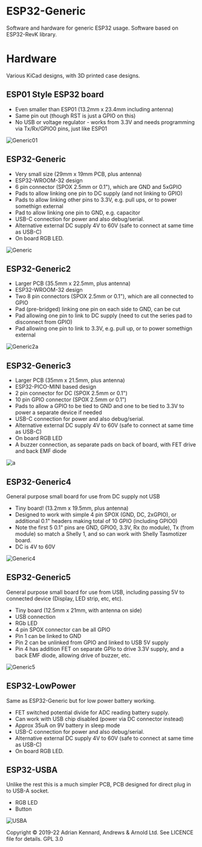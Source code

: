 # ESP32-Generic

Software and hardware for generic ESP32 usage. Software based on ESP32-RevK library.

# Hardware

Various KiCad designs, with 3D printed case designs.

## ESP01 Style ESP32 board

- Even smaller than ESP01 (13.2mm x 23.4mm including antenna)
- Same pin out (though RST is just a GPIO on this)
- No USB or voltage regulator - works from 3.3V and needs programming via Tx/Rx/GPIO0 pins, just like ESP01

![Generic01](https://user-images.githubusercontent.com/996983/154910368-08a94680-f98b-4543-9405-6571c8da761c.png)

## ESP32-Generic

- Very small size (29mm x 19mm PCB, plus antenna)
- ESP32-WROOM-32 design
- 6 pin connector (SPOX 2.5mm or 0.1"), which are GND and 5xGPIO
- Pads to allow linking one pin to DC supply (and not linking to GPIO)
- Pads to allow linking other pins to 3.3V, e.g. pull ups, or to power somethign external
- Pad to allow linking one pin to GND, e.g. capacitor
- USB-C connection for power and also debug/serial.
- Alternative external DC supply 4V to 60V (safe to connect at same time as USB-C)
- On board RGB LED.

![Generic](https://user-images.githubusercontent.com/996983/151692417-bf97f5b4-017b-4074-9edc-952c1f0526cb.png)

## ESP32-Generic2

- Larger PCB (35.5mm x 22.5mm, plus antenna)
- ESP32-WROOM-32 design
- Two 8 pin connectors (SPOX 2.5mm or 0.1"), which are all connected to GPIO
- Pad (pre-bridged) linking one pin on each side to GND, can be cut
- Pad allowing one pin to link to DC supply (need to cut the series pad to disconnect from GPIO)
- Pad allowing one pin to link to 3.3V, e.g. pull up, or to power somethign external

![Generic2a](https://user-images.githubusercontent.com/996983/151692421-359f2ba7-d9bb-447f-9a19-a2da2b949f7f.png)

## ESP32-Generic3

- Larger PCB (35mm x 21.5mm, plus antenna)
- ESP32-PICO-MINI based design
- 2 pin connector for DC (SPOX 2.5mm or 0.1")
- 10 pin GPIO connector (SPOX 2.5mm or 0.1")
- Pads to allow a GPIO to be tied to GND and one to be tied to 3.3V to power a separate device if needed
- USB-C connection for power and also debug/serial.
- Alternative external DC supply 4V to 60V (safe to connect at same time as USB-C)
- On board RGB LED
- A buzzer connection, as separate pads on back of board, with FET drive and back EMF diode

![a](https://user-images.githubusercontent.com/996983/154688606-ff696f24-0eac-4adf-965b-7ab453dbc4a4.png)

## ESP32-Generic4

General purpose small board for use from DC supply not USB

- Tiny board! (13.2mm x 19.5mm, plus antenna)
- Designed to work with simple 4 pin SPOX (GND, DC, 2xGPIO), or additional 0.1" headers making total of 10 GPIO (including GPIO0)
- Note the first 5 0.1" pins are GND, GPIO0, 3.3V, Rx (to module), Tx (from module) so match a Shelly 1, and so can work with Shelly Tasmotizer board.
- DC is 4V to 60V

![Generic4](https://user-images.githubusercontent.com/996983/156793334-af8823f4-5f7b-4e12-9b53-bcdea048fd54.png)

## ESP32-Generic5

General purpose small board for use from USB, including passing 5V to connected device (Display, LED strip, etc, etc).

- Tiny board (12.5mm x 21mm, with antenna on side)
- USB connection
- RGb LED
- 4 pin SPOX connector can be all GPIO
- Pin 1 can be linked to GND
- Pin 2 can be unlinked from GPIO and linked to USB 5V supply
- Pin 4 has addition FET on separate GPIo to drive 3.3V supply, and a back EMF diode, allowing drive of buzzer, etc.

![Generic5](https://user-images.githubusercontent.com/996983/156886747-55e5c608-20fe-482c-bbdd-4d36e5d28d6c.png)

## ESP32-LowPower

Same as ESP32-Generic but for low power battery working.

- FET switched potential divide for ADC reading battery supply.
- Can work with USB chip disabled (power via DC connector instead)
- Approx 35uA on 9V battery in sleep mode
- USB-C connection for power and also debug/serial.
- Alternative external DC supply 4V to 60V (safe to connect at same time as USB-C)
- On board RGB LED.

## ESP32-USBA

Unlike the rest this is a much simpler PCB, PCB designed for direct plug in to USB-A socket.

- RGB LED
- Button

![USBA](https://user-images.githubusercontent.com/996983/140615566-fc0d410a-a81b-4b3e-9b71-35afe68315ae.png)

Copyright © 2019-22 Adrian Kennard, Andrews & Arnold Ltd. See LICENCE file for details. GPL 3.0
